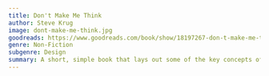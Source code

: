 ```yaml
---
title: Don't Make Me Think
author: Steve Krug
image: dont-make-me-think.jpg
goodreads: https://www.goodreads.com/book/show/18197267-don-t-make-me-think-revisited
genre: Non-Fiction
subgenre: Design
summary: A short, simple book that lays out some of the key concepts of good UX/UI design. It won't make you a designer - but it will help you design an interface that isn't incomprehensible to your users.
---
```

